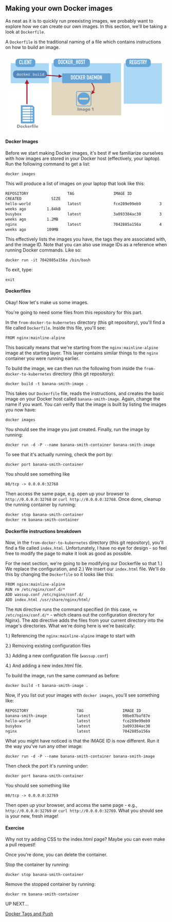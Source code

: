 ## Making your own Docker images

As neat as it is to quickly run preexisting images, we probably want to explore how we can create our own images. In this section, we'll be taking a look at `Dockerfile`.

A `Dockerfile` is the traditional naming of a file which contains instructions on how to build an image.

![Dockerfile](images/8-docker-build.png)

#### Docker Images

Before we start making Docker images, it's best if we familiarize ourselves with how images are stored in your Docker host (effectively, your laptop). Run the following command to get a list:

```
docker images
```

This will produce a list of images on your laptop that look like this:

```
REPOSITORY                 TAG                 IMAGE ID            CREATED             SIZE
hello-world                latest              fce289e99eb9        3 weeks ago         1.84kB
busybox                    latest              3a093384ac30        3 weeks ago         1.2MB
nginx                      latest              7042885a156a        4 weeks ago         109MB
```

This effectively lists the images you have, the tags they are associated with, and the image ID. Note that you can also use image IDs as a reference when running Docker commands. Like so:

```
docker run -it 7042885a156a /bin/bash
```

To exit, type:

```
exit
```

#### Dockerfiles

Okay! Now let's make us some images.

You're going to need some files from this repository for this part.

In the `from-docker-to-kubernetes` directory (this git repository), you'll find a file called `Dockerfile`. Inside this file, you'll see:

```
FROM nginx:mainline-alpine
```

This basically means that we're starting from the `nginx:mainline-alpine` image at the starting layer. This layer contains similar things to the `nginx` container you were running earlier.

To build the image, we can then run the following from inside the `from-docker-to-kubernetes` directory (this git repository):

```
docker build -t banana-smith-image .
``` 

This takes our `Dockerfile` file, reads the instructions, and creates the basic image on your Docker host called `banana-smith-image`. Again, change the name if you want. You can verify that the image is built by listing the images you now have:

```
docker images
```

You should see the image you just created. Finally, run the image by running:

```
docker run -d -P --name banana-smith-container banana-smith-image
```

To see that it's actually running, check the port by:

```
docker port banana-smith-container
```

You should see something like 

```
80/tcp -> 0.0.0.0:32768
```

Then access the same page, e.g. open up your browser to `http://0.0.0.0:32768` or `curl http://0.0.0.0:32768`. Once done, cleanup the running container by running:

```
docker stop banana-smith-container
docker rm banana-smith-container
```

#### Dockerfile instructions breakdown

Now, in the `from-docker-to-kubernetes` directory (this git repository), you'll find a file called `index.html`. Unfortunately, I have no eye for design - so feel free to modify the page to make it look as good as possible.

For the next section, we're going to be modifying our Dockerfile so that 1.) We replace the configuration, and 2.) We insert our `index.html` file. We'll do this by changing the `Dockerfile` so it looks like this:

```
FROM nginx:mainline-alpine
RUN rm /etc/nginx/conf.d/*
ADD wassup.conf /etc/nginx/conf.d/
ADD index.html /usr/share/nginx/html/
```

The `RUN` directive runs the command specified (in this case, `rm /etc/nginx/conf.d/*` - which cleans out the configuration directory for Nginx). The `ADD` directive adds the files from your current directory into the image's directories. What we're doing here is we're basically:

1.) Referencing the `nginx:mainline-alpine` image to start with

2.) Removing existing configuration files

3.) Adding a new configuration file (`wassup.conf`)

4.) And adding a new index.html file.

To build the image, run the same command as before:

```
docker build -t banana-smith-image .
```

Now, if you list out your images with `docker images`, you'll see something like: 

```
REPOSITORY                     TAG                 IMAGE ID            
banana-smith-image             latest              98be87baf87e       
hello-world                    latest              fce289e99eb9      
busybox                        latest              3a093384ac30     
nginx                          latest              7042885a156a    
```

What you might have noticed is that the IMAGE ID is now different. Run it the way you've run any other image:

```
docker run -d -P --name banana-smith-container banana-smith-image
```

Then check the port it's running under:

```
docker port banana-smith-container
```

You should see something like 

```
80/tcp -> 0.0.0.0:32769
```

Then open up your browser, and access the same page - e.g., `http://0.0.0.0:32769` or `curl http://0.0.0.0:32769`. What you should see is your new, fresh image!


#### Exercise

Why not try adding CSS to the index.html page? Maybe you can even make a pull request!

Once you're done, you can delete the container.

Stop the container by running:

```
docker stop banana-smith-container
```

Remove the stopped container by running:

```
docker rm banana-smith-container
```

UP NEXT...

[Docker Tags and Push](3-Tags-and-Push.md)
